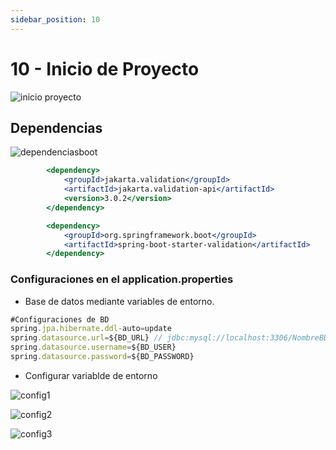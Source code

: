 ```yaml
---
sidebar_position: 10
---
```


# 10 - Inicio de Proyecto


![inicio proyecto](/img/InicioProyecto.png)

## Dependencias
![dependenciasboot](/img/dependenciasboot.png)


```jsx title="Annotation - validaciones a usarse en DTO"
        <dependency>
            <groupId>jakarta.validation</groupId>
            <artifactId>jakarta.validation-api</artifactId>
            <version>3.0.2</version>
        </dependency>

		<dependency>
			<groupId>org.springframework.boot</groupId>
			<artifactId>spring-boot-starter-validation</artifactId>
		</dependency>

```





### Configuraciones en el application.properties
- Base de datos mediante variables de entorno.

```jsx title="Configuraciones de BD"
#Configuraciones de BD
spring.jpa.hibernate.ddl-auto=update
spring.datasource.url=${BD_URL} // jdbc:mysql://localhost:3306/NombreBD?createDatabaseIfNotExist=true
spring.datasource.username=${BD_USER}
spring.datasource.password=${BD_PASSWORD}
```

-  Configurar variablde de entorno

![config1](/img/config1.png)

![config2](/img/config2.png)

![config3](/img/config3.png)

